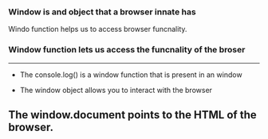 ### Window is and object that a browser innate has

Windo function helps us to access browser funcnality.

### Window function lets us access the funcnality of the broser 

--- 

* The console.log() is a window function that is present in an window

* The window object allows you to interact with the browser 

## The window.document points to the HTML of the browser.

